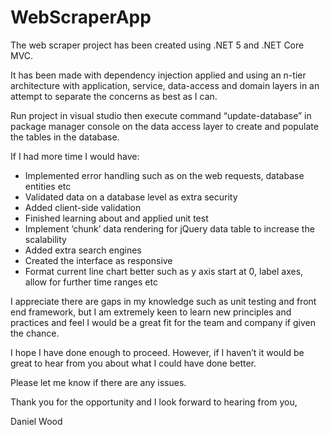 # WebScraperApp

The web scraper project has been created using .NET 5 and .NET Core MVC. 

It has been made with dependency injection applied and using an n-tier architecture with application, service, data-access and domain layers in an attempt to separate the concerns as best as I can.

Run project in visual studio then execute command “update-database” in package manager console on the data access layer to create and populate the tables in the database.

If I had more time I would have:

- Implemented error handling such as on the web requests, database entities etc
-	Validated data on a database level as extra security
-	Added client-side validation
-	Finished learning about and applied unit test
-	Implement ‘chunk’ data rendering for jQuery data table to increase the scalability
-	Added extra search engines
-	Created the interface as responsive
-	Format current line chart better such as y axis start at 0, label axes, allow for further time ranges etc

I appreciate there are gaps in my knowledge such as unit testing and front end framework, but I am extremely keen to learn new principles and practices and feel I would be a great fit for the team and company if given the chance.

I hope I have done enough to proceed. However, if I haven’t it would be great to hear from you about what I could have done better.

Please let me know if there are any issues.

Thank you for the opportunity and I look forward to hearing from you,

Daniel Wood

